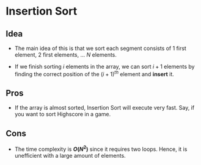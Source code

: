 # Insertion Sort

## Idea
* The main idea of this is that we sort each segment consists of 1 first element, 2 first elements, ...  $N$ elements.

* If we finish sorting $i$ elements in the array, we can sort $i + 1$ elements by finding the correct position of the $(i + 1)^{th}$ element and **insert** it.

## Pros
* If the array is almost sorted, Insertion Sort will execute very fast. Say, if you want to sort Highscore in a game.

## Cons
* The time complexity is **$O(N^2)$** since it requires two loops. Hence, it is unefficient with a large amount of elements.
